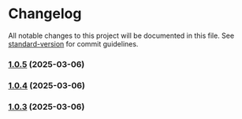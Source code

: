 # Changelog

All notable changes to this project will be documented in this file. See [standard-version](https://github.com/conventional-changelog/standard-version) for commit guidelines.

### [1.0.5](https://github.com/sammcj/mcp-llm/compare/v1.0.4...v1.0.5) (2025-03-06)

### [1.0.4](https://github.com/sammcj/mcp-llm/compare/v1.0.3...v1.0.4) (2025-03-06)

### [1.0.3](https://github.com/sammcj/mcp-llm/compare/v1.0.2...v1.0.3) (2025-03-06)

